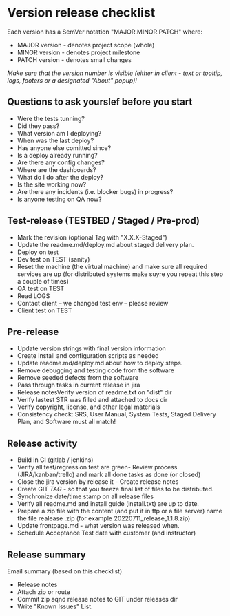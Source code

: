# Version release checklist
Each version has a SemVer notation "MAJOR.MINOR.PATCH" where:
- MAJOR version - denotes project scope (whole)
- MINOR version - denotes project milestone
- PATCH version - denotes small changes

*Make sure that the version number is visible (either in client - text or tooltip, logs, footers or a designated "About" popup)!*

## Questions to ask yourslef before you start
- Were the tests tunning?
- Did they pass?
- What version am I deploying?
- When was the last deploy?
- Has anyone else comitted since?
- Is a deploy already running?
- Are there any config changes?
- Where are the dashboards?
- What do I do after the deploy?
- Is the site working now?
- Are there any incidents (i.e. blocker bugs) in progress?
- Is anyone testing on QA now?

## Test-release (TESTBED / Staged / Pre-prod)
- Mark the revision (optional Tag with "X.X.X-Staged")
- Update the readme.md/deploy.md about staged delivery plan.
- Deploy on test
- Dev test on TEST (sanity)
- Reset the machine (the virtual machine) and make sure all required services are up (for distributed systems make suyre you repeat this step a couple of times)
- QA test on TEST
- Read LOGS
- Contact client – we changed test env – please review
- Client test on TEST


## Pre-release 
- Update version strings with final version information
- Create install and configuration scripts as needed
- Update readme.md/deploy.md about how to deploy steps.
- Remove debugging and testing code from the software
- Remove seeded defects from the software
- Pass through tasks in current release in jira
- Release notesVerify version of readme.txt on "dist" dir
- Verify lastest STR was filled and attached to docs dir
- Verify copyright, license, and other legal materials
- Consistency check:  SRS, User Manual, System Tests, Staged Delivery Plan, and Software must all match!

## Release activity
- Build in CI (gitlab / jenkins)
- Verify all test/regression test are green- Review process  (JIRA/kanban/trello) and mark all done tasks as done (or closed)
- Close the jira version by release it - Create release notes
- Create GIT *TAG* - so that you freeze final list of files to be distributed.
- Synchronize date/time stamp on all release files
- Verify all readme.md and install guide (install.txt) are up to date.
- Prepare a zip file with the content (and put it in ftp or a file server) name the file <iso date> realease <version>.zip (for example 20220711_release_1.1.8.zip)
- Update frontpage.md - what version was released when.
- Schedule Acceptance Test date with customer (and instructor)

## Release summary
Email summary (based on this checklist)
- Release notes
- Attach zip or route 
- Commit zip aqnd release notes to GIT under releases dir
- Write "Known Issues" List.


